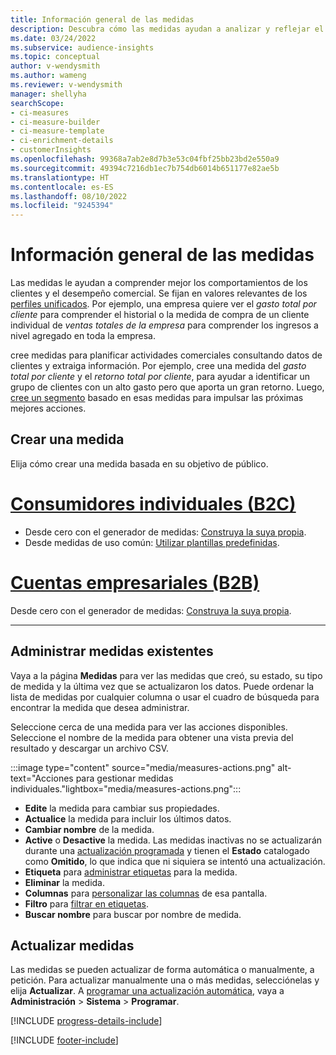 ```yaml
---
title: Información general de las medidas
description: Descubra cómo las medidas ayudan a analizar y reflejar el rendimiento de su negocio.
ms.date: 03/24/2022
ms.subservice: audience-insights
ms.topic: conceptual
author: v-wendysmith
ms.author: wameng
ms.reviewer: v-wendysmith
manager: shellyha
searchScope:
- ci-measures
- ci-measure-builder
- ci-measure-template
- ci-enrichment-details
- customerInsights
ms.openlocfilehash: 99368a7ab2e8d7b3e53c04fbf25bb23bd2e550a9
ms.sourcegitcommit: 49394c7216db1ec7b754db6014b651177e82ae5b
ms.translationtype: HT
ms.contentlocale: es-ES
ms.lasthandoff: 08/10/2022
ms.locfileid: "9245394"
---
```

# <a name="measures-overview"></a>Información general de las medidas

Las medidas le ayudan a comprender mejor los comportamientos de los clientes y el desempeño comercial. Se fijan en valores relevantes de los [perfiles unificados](data-unification.md). Por ejemplo, una empresa quiere ver el *gasto total por cliente* para comprender el historial o la medida de compra de un cliente individual de *ventas totales de la empresa* para comprender los ingresos a nivel agregado en toda la empresa.

cree medidas para planificar actividades comerciales consultando datos de clientes y extraiga información. Por ejemplo, cree una medida del *gasto total por cliente* y el *retorno total por cliente*, para ayudar a identificar un grupo de clientes con un alto gasto pero que aporta un gran retorno. Luego, [cree un segmento](segments.md) basado en esas medidas para impulsar las próximas mejores acciones.

## <a name="create-a-measure"></a>Crear una medida

Elija cómo crear una medida basada en su objetivo de público.

# <a name="individual-consumers-b-to-c"></a>[Consumidores individuales (B2C)](#tab/b2c)

- Desde cero con el generador de medidas: [Construya la suya propia](measure-builder.md).
- Desde medidas de uso común: [Utilizar plantillas predefinidas](measure-templates.md).

# <a name="business-accounts-b-to-b"></a>[Cuentas empresariales (B2B)](#tab/b2b)

Desde cero con el generador de medidas: [Construya la suya propia](measure-builder.md).

---

## <a name="manage-existing-measures"></a>Administrar medidas existentes

Vaya a la página **Medidas** para ver las medidas que creó, su estado, su tipo de medida y la última vez que se actualizaron los datos. Puede ordenar la lista de medidas por cualquier columna o usar el cuadro de búsqueda para encontrar la medida que desea administrar.

Seleccione cerca de una medida para ver las acciones disponibles. Seleccione el nombre de la medida para obtener una vista previa del resultado y descargar un archivo CSV.

:::image type="content" source="media/measures-actions.png" alt-text="Acciones para gestionar medidas individuales."lightbox="media/measures-actions.png":::

- **Edite** la medida para cambiar sus propiedades.
- **Actualice** la medida para incluir los últimos datos.
- **Cambiar nombre** de la medida.
- **Active** o **Desactive** la medida. Las medidas inactivas no se actualizarán durante una [actualización programada](schedule-refresh.md) y tienen el **Estado** catalogado como **Omitido**, lo que indica que ni siquiera se intentó una actualización.
- **Etiqueta** para [administrar etiquetas](work-with-tags-columns.md#manage-tags) para la medida.
- **Eliminar** la medida.
- **Columnas** para [personalizar las columnas](work-with-tags-columns.md#customize-columns) de esa pantalla.
- **Filtro** para [filtrar en etiquetas](work-with-tags-columns.md#filter-on-tags).
- **Buscar nombre** para buscar por nombre de medida.

## <a name="refresh-measures"></a>Actualizar medidas

Las medidas se pueden actualizar de forma automática o manualmente, a petición. Para actualizar manualmente una o más medidas, selecciónelas y elija **Actualizar**. A [programar una actualización automática](schedule-refresh.md), vaya a **Administración** > **Sistema** > **Programar**.

[!INCLUDE [progress-details-include](includes/progress-details-pane.md)]

[!INCLUDE [footer-include](includes/footer-banner.md)]
